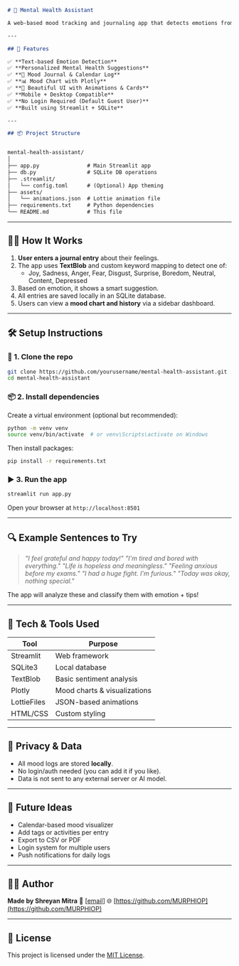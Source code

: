 
```markdown
# 🧠 Mental Health Assistant

A web-based mood tracking and journaling app that detects emotions from user input, suggests mental health tips, and visualizes mood trends over time — all without requiring any downloads or external machine learning libraries.

---

## 🚀 Features

✅ **Text-based Emotion Detection**  
✅ **Personalized Mental Health Suggestions**  
✅ **📅 Mood Journal & Calendar Log**  
✅ **📊 Mood Chart with Plotly**  
✅ **🎨 Beautiful UI with Animations & Cards**  
✅ **Mobile + Desktop Compatible**  
✅ **No Login Required (Default Guest User)**  
✅ **Built using Streamlit + SQLite**

---

## 📦 Project Structure


mental-health-assistant/
│
├── app.py               # Main Streamlit app
├── db.py                # SQLite DB operations
├── .streamlit/
│   └── config.toml      # (Optional) App theming
├── assets/
│   └── animations.json  # Lottie animation file
├── requirements.txt     # Python dependencies
└── README.md            # This file

````

---

## 🧑‍💻 How It Works

1. **User enters a journal entry** about their feelings.
2. The app uses **TextBlob** and custom keyword mapping to detect one of:
   - Joy, Sadness, Anger, Fear, Disgust, Surprise, Boredom, Neutral, Content, Depressed
3. Based on emotion, it shows a smart suggestion.
4. All entries are saved locally in an SQLite database.
5. Users can view a **mood chart and history** via a sidebar dashboard.

---

## 🛠️ Setup Instructions

### 🐍 1. Clone the repo

```bash
git clone https://github.com/yourusername/mental-health-assistant.git
cd mental-health-assistant
````

### 📦 2. Install dependencies

Create a virtual environment (optional but recommended):

```bash
python -m venv venv
source venv/bin/activate  # or venv\Scripts\activate on Windows
```

Then install packages:

```bash
pip install -r requirements.txt
```

### ▶️ 3. Run the app

```bash
streamlit run app.py
```

Open your browser at `http://localhost:8501`

---

## 🔍 Example Sentences to Try

> *"I feel grateful and happy today!"*
> *"I'm tired and bored with everything."*
> *"Life is hopeless and meaningless."*
> *"Feeling anxious before my exams."*
> *"I had a huge fight. I'm furious."*
> *"Today was okay, nothing special."*

The app will analyze these and classify them with emotion + tips!

---

## 🎨 Tech & Tools Used

| Tool        | Purpose                      |
| ----------- | ---------------------------- |
| Streamlit   | Web framework                |
| SQLite3     | Local database               |
| TextBlob    | Basic sentiment analysis     |
| Plotly      | Mood charts & visualizations |
| LottieFiles | JSON-based animations        |
| HTML/CSS    | Custom styling               |

---

## 🔐 Privacy & Data

* All mood logs are stored **locally**.
* No login/auth needed (you can add it if you like).
* Data is not sent to any external server or AI model.

---

## 📌 Future Ideas

* Calendar-based mood visualizer
* Add tags or activities per entry
* Export to CSV or PDF
* Login system for multiple users
* Push notifications for daily logs

---

## 👨‍💻 Author

**Made by Shreyan Mitra**
📧 \[[email](mailto:mitrashreyan2005@gmail.com)]
🌐 [https://github.com/MURPHIOP](https://github.com/MURPHIOP)

---

## 📜 License

This project is licensed under the [MIT License](LICENSE).

